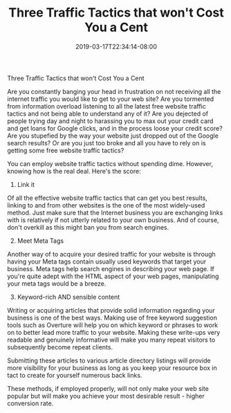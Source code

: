 ﻿---
title: "Three Traffic Tactics that won't Cost You a Cent"
date: 2019-03-17T22:34:14-08:00
description: "Articles-Marketing Tips for Web Success"
featured_image: "/images/Articles-Marketing.jpg"
tags: ["Articles Marketing"]
---

Three Traffic Tactics that won't Cost You a Cent


Are you constantly banging your head in frustration on not receiving all the internet traffic you would like to get to your web site? Are you tormented from information overload listening to all the latest free website traffic tactics and not being able to understand any of it? Are you dejected of people trying day and night to harassing you to max out your credit card and get loans for Google clicks, and in the process loose your credit score? Are you stupefied by the way your website just dropped out of the Google search results? Or are you just too broke and all you have to rely on is getting some free website traffic tactics?
 
You can employ website traffic tactics without spending dime. However, knowing how is the real deal. Here's the score:

1. Link it

Of all the effective website traffic tactics that can get you best results, linking to and from other websites is the one of the most widely-used method. Just make sure that the Internet business you are exchanging links with is relatively if not utterly related to your own business. And of course, don't overkill as this might ban you from search engines.

2. Meet Meta Tags 

Another way of to acquire your desired traffic for your website is through having your Meta tags contain usually used keywords that target your business. Meta tags help search engines in describing your web page. If you're quite adept with the HTML aspect of your web pages, manipulating your meta tags would be a breeze. 

3. Keyword-rich AND sensible content

Writing or acquiring articles that provide solid information regarding your business is one of the best ways. Making use of free keyword suggestion tools such as Overture will help you on which keyword or phrases to work on to better lead more traffic to your website. Making these write-ups very readable and genuinely informative will make you many repeat visitors to subsequently become repeat clients.

Submitting these articles to various article directory listings will provide more visibility for your business as long as you keep your resource box in tact to create for yourself numerous back links.

These methods, if employed properly, will not only make your web site popular but will make you achieve your most desirable result - higher conversion rate.

